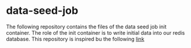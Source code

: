 # data-seed-job
The following repository contains the files of the data seed job init container. The role of the init container is to write initial data into our redis database.
This repository is inspired bu the following [link](https://github.com/kubees/data-seed-job) 
